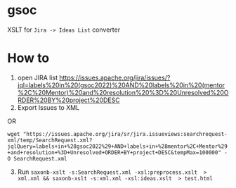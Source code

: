 # gsoc
XSLT for `Jira -> Ideas List` converter


# How to
1. open JIRA list https://issues.apache.org/jira/issues/?jql=labels%20in%20(gsoc2022)%20AND%20labels%20in%20(mentor%2C%20Mentor)%20and%20resolution%20%3D%20Unresolved%20ORDER%20BY%20project%20DESC
2. Export Issues to XML

OR

`wget "https://issues.apache.org/jira/sr/jira.issueviews:searchrequest-xml/temp/SearchRequest.xml?jqlQuery=labels+in+%28gsoc2022%29+AND+labels+in+%28mentor%2C+Mentor%29+and+resolution+%3D+Unresolved+ORDER+BY+project+DESC&tempMax=100000" -O SearchRequest.xml`

3. Run `saxonb-xslt -s:SearchRequest.xml -xsl:preprocess.xslt  > xml.xml && saxonb-xslt -s:xml.xml -xsl:ideas.xslt  > test.html`

